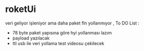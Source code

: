 # roketUi
veri geliyor işleniyor ama daha paket fln yollanmıyor ,
To DO List :
- 78 byte paket yapısına göre hyi yollanması lazım
- payload yazılacak
- ttl usb ile veri yollama test videosu çekilecek 

